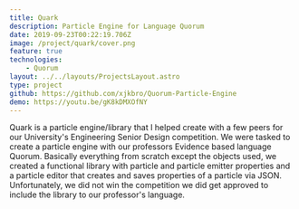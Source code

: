 ```yaml
---
title: Quark
description: Particle Engine for Language Quorum
date: 2019-09-23T00:22:19.706Z
image: /project/quark/cover.png
feature: true
technologies:
    - Quorum
layout: ../../layouts/ProjectsLayout.astro
type: project
github: https://github.com/xjkbro/Quorum-Particle-Engine
demo: https://youtu.be/gK8kDMXOfNY
---
```


Quark is a particle engine/library that I helped create with a few peers for our University's Engineering Senior Design competition. We were tasked to create a particle engine with our professors Evidence based language Quorum. Basically everything from scratch except the objects used, we created a functional library with particle and particle emitter properties and a particle editor that creates and saves properties of a particle via JSON. Unfortunately, we did not win the competition we did get approved to include the library to our professor's language.
